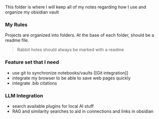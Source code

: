 This folder is where I will keep all of my notes regarding how I use and organize my obsidian vault

### My Rules
Projects are organized into folders. At the base of each folder, should be a readme file. 
>Rabbit holes should always be marked with a readme
### Feature set that I need
- use git to synchronize notebooks/vaults [[Git integration]]
- integrate my browser to be able to save web pages quickly 
- integrate .bib citations


### LLM Integration
- search available plugins for local AI stuff 
- RAG and similarity searches to aid in connections and links in obsidian
